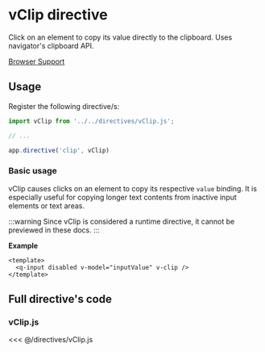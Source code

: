 <script setup>
import QInput from '../../components/Form/QInput.vue';
import vClip from '../../directives/vClip.js'
</script>

<style>
@import '../../.vitepress/theme/main.css'
</style>

# vClip directive

Click on an element to copy its value directly to the clipboard. Uses navigator's clipboard API.

[Browser Support](https://caniuse.com/?search=navigator%20clipboard)

## Usage

Register the following directive/s:

```js
import vClip from '../../directives/vClip.js';

// ...

app.directive('clip', vClip)
```

### Basic usage

vClip causes clicks on an element to copy its respective `value` binding. It is especially useful for copying longer text contents from inactive input elements or text areas.

:::warning
Since vClip is considered a runtime directive, it cannot be previewed in these docs.
:::

**Example**

```vue
<template>
  <q-input disabled v-model="inputValue" v-clip />
</template>
```

## Full directive's code

### vClip.js

<<< @/directives/vClip.js
